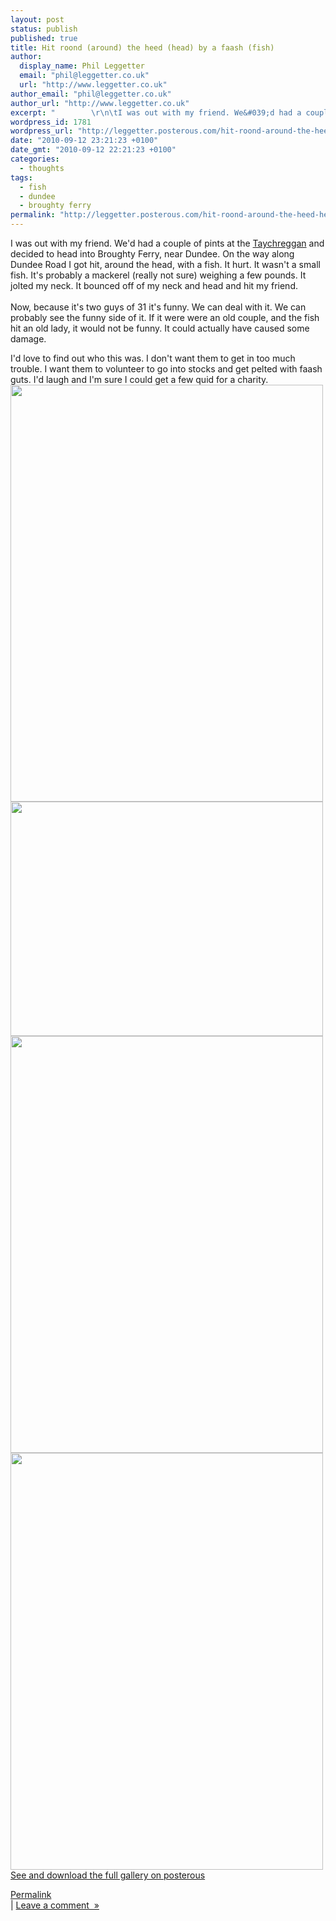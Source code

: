 ```yaml
---
layout: post
status: publish
published: true
title: Hit roond (around) the heed (head) by a faash (fish)
author:
  display_name: Phil Leggetter
  email: "phil@leggetter.co.uk"
  url: "http://www.leggetter.co.uk"
author_email: "phil@leggetter.co.uk"
author_url: "http://www.leggetter.co.uk"
excerpt: "        \r\n\tI was out with my friend. We&#039;d had a couple of pints at the Taychreggan and decided to head into Broughty Ferry, near Dundee. On the way along Dundee Road I got hit, around the head, with a fish. It hurt. It wasn&#039;t a small fish. It&amp;#..."
wordpress_id: 1781
wordpress_url: "http://leggetter.posterous.com/hit-roond-around-the-heed-head-by-a-faash-fis"
date: "2010-09-12 23:21:23 +0100"
date_gmt: "2010-09-12 22:21:23 +0100"
categories:
  - thoughts
tags:
  - fish
  - dundee
  - broughty ferry
permalink: "http://leggetter.posterous.com/hit-roond-around-the-heed-head-by-a-faash-fis"
---
```


<p>I was out with my friend. We&#39;d had a couple of pints at the <a href="http://www.taychreggan-hotel.co.uk/">Taychreggan</a> and decided to head into Broughty Ferry, near Dundee. On the way along Dundee Road I got hit, around the head, with a fish. It hurt. It wasn&#39;t a small fish. It&#39;s probably a mackerel (really not sure) weighing a few pounds. It jolted my neck. It bounced off of my neck and head and hit my friend.<br />
<a id="more"></a><a id="more-1781"></a><br />
Now, because it&#39;s two guys of 31 it&#39;s funny. We can deal with it. We can probably see the funny side of it. If it were were an old couple, and the fish hit an old lady, it would not be funny. It could actually have caused some damage.</p>
<p>I&#39;d love to find out who this was. I don&#39;t want them to get in too much trouble. I want them to volunteer to go into stocks and get pelted with faash guts. I&#39;d laugh and I&#39;m sure I could get a few quid for a charity.  <a href='http://posterous.com/getfile/files.posterous.com/leggetter/Cg8A5uV7XRLVceFGAmfRBu5KSnK6ELKklhNRexJuZcTqdgJYpojnBGMA9Lan/Photo2493.jpg.scaled.1000.jpg'><img src="http://posterous.com/getfile/files.posterous.com/leggetter/BTF8BNyevPI3OBE3x1l89XXfl0sb86uIl37fYqMZ5wULEK0KwAMjqoOsqMlC/Photo2493.jpg.scaled.500.jpg" width="500" height="667"/></a><br />
<a href='http://posterous.com/getfile/files.posterous.com/leggetter/kZXcbnVsOQI4iEDlMGpqe2RD2mJbasKU1JKoAvXmFlogUygGzHQWVEpMmvTk/Photo2494.jpg.scaled.1000.jpg'><img src="http://posterous.com/getfile/files.posterous.com/leggetter/bzOW16F7v76coAmy4nlqbugUKtT3yfKh1nP5lsdQp7B1tD4s0ORH2scKG3hB/Photo2494.jpg.scaled.500.jpg" width="500" height="375"/></a><br />
<a href='http://posterous.com/getfile/files.posterous.com/leggetter/IdvtRhFNpjfHUVtSJgA9KWM8X5Cjiu8fWZv1msvg8ABslwVCC62gA5hGuH8c/Photo2495.jpg.scaled.1000.jpg'><img src="http://posterous.com/getfile/files.posterous.com/leggetter/wDgPjtq2EQAMIF88VNV5VKKUPaVpPqej7jYPy8J895Qf2g9PRG3WXkVoenvF/Photo2495.jpg.scaled.500.jpg" width="500" height="667"/></a><br />
<a href='http://posterous.com/getfile/files.posterous.com/leggetter/v2Ew3bhBEndXOEpL9vMVcPlDbCH9jPvEneoEJs9phDWSMtiiw26PK1CpniL9/Photo2496.jpg.scaled.1000.jpg'><img src="http://posterous.com/getfile/files.posterous.com/leggetter/6ouZVGV5T5NfNuIQGODTiUoTEFjctEw2UKaBxxAOYOWEo3BTkGn7H8GO97mD/Photo2496.jpg.scaled.500.jpg" width="500" height="667"/></a><br />
<a href='http://leggetter.posterous.com/'>See and download the full gallery on posterous</a></p>
<p><a href="http://leggetter.posterous.com/hit-roond-around-the-heed-head-by-a-faash-fis">Permalink</a><br />
| <a href="http://leggetter.posterous.com/hit-roond-around-the-heed-head-by-a-faash-fis#comment">Leave a comment&nbsp;&nbsp;&raquo;</a></p>

